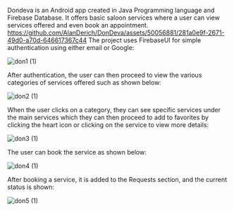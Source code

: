 Dondeva is an Android app created in Java Programming language and Firebase Database. It offers basic saloon services where a user can view services offered and even book an appointment. 
https://github.com/AlanDerich/DonDeva/assets/50056881/281a0e9f-2671-49d0-a70d-646617367c44
The project uses FirebaseUI for simple authentication using either email or Google:

![don1 (1)](https://github.com/AlanDerich/DonDeva/assets/50056881/2bbef6f9-83ed-4b8e-b349-c95a743f5847)

After authentication, the user can then proceed to view the various categories of services offered such as shown below:

![don2 (1)](https://github.com/AlanDerich/DonDeva/assets/50056881/1a7591c2-dc5b-4fe4-8744-7f8172d7aad5)

When the user clicks on a category, they can see specific services under the main services which they can then proceed to add to favorites by clicking the heart icon or clicking on the service to view more details:

![don3 (1)](https://github.com/AlanDerich/DonDeva/assets/50056881/e09c2f88-f624-4c60-9dfd-e1e5a5ad5d85)

The user can book the service as shown below:

![don4 (1)](https://github.com/AlanDerich/DonDeva/assets/50056881/6984f0cd-97e2-47de-b244-01f1859bf3f5)


After booking a service, it is added to the Requests section, and the current status is shown:

![don5 (1)](https://github.com/AlanDerich/DonDeva/assets/50056881/f8d5b7f6-b26b-49b1-b2b6-1a44874047af)







